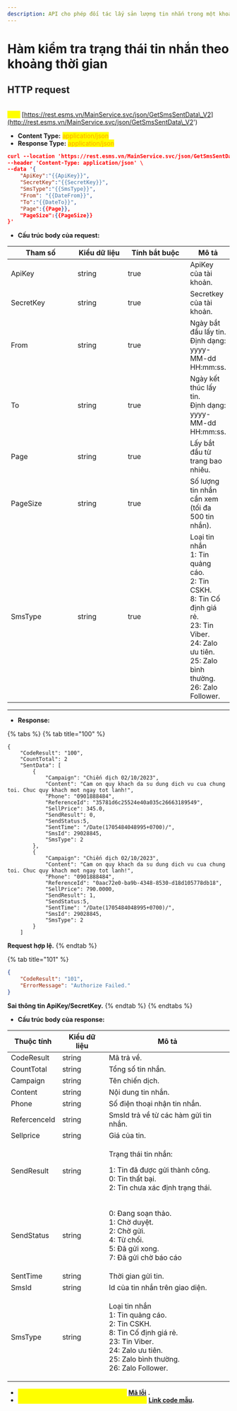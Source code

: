 ```yaml
---
description: API cho phép đối tác lấy sản lượng tin nhắn trong một khoảng thời gian.
---
```


# Hàm kiểm tra trạng thái tin nhắn theo khoảng thời gian

## HTTP request

\
<mark style="color:yellow;">**`POST`**</mark> [https://rest.esms.vn/MainService.svc/json/GetSmsSentData\_V2](http://rest.esms.vn/MainService.svc/json/GetSmsSentData\_V2')

* **Content Type:** <mark style="color:orange;">application/json</mark>
* **Response Type:** <mark style="color:orange;">application/json</mark>

```json
curl --location 'https://rest.esms.vn/MainService.svc/json/GetSmsSentData_V2' \
--header 'Content-Type: application/json' \
--data '{
    "ApiKey":"{{ApiKey}}",
    "SecretKey":"{{SecretKey}}",
    "SmsType":"{{SmsType}}",
    "From": "{{DateFrom}}",
    "To":"{{DateTo}}",
    "Page":{{Page}},
    "PageSize":{{PageSize}}
}'
```

* **Cấu trúc body của request:**

<table><thead><tr><th width="172">Tham số</th><th width="133">Kiểu dữ liệu</th><th width="180" data-type="checkbox">Tính bắt buộc</th><th>Mô tả</th></tr></thead><tbody><tr><td>ApiKey</td><td>string</td><td>true</td><td>ApiKey của tài khoản.</td></tr><tr><td>SecretKey</td><td>string</td><td>true</td><td>Secretkey của tài khoản.</td></tr><tr><td>From </td><td>string</td><td>true</td><td>Ngày bắt đầu lấy tin.<br> Định dạng: yyyy-MM-dd HH:mm:ss.</td></tr><tr><td>To</td><td>string</td><td>true</td><td>Ngày kết thúc lấy tin.<br>Định dạng: yyyy-MM-dd HH:mm:ss.</td></tr><tr><td>Page</td><td>string</td><td>true</td><td>Lấy bắt đầu từ trang bao nhiêu.</td></tr><tr><td>PageSize</td><td>string</td><td>true</td><td>Số lượng tin nhắn cần xem (tối đa 500 tin nhắn).</td></tr><tr><td>SmsType</td><td>string</td><td>true</td><td>Loại tin nhắn<br>1: Tin quảng cáo.<br>2: Tin CSKH.<br>8: Tin Cố định giá rẻ.<br>23: Tin Viber.<br>24: Zalo ưu tiên.<br>25: Zalo bình thường.<br>26: Zalo Follower.</td></tr></tbody></table>

***

* **Response:**

{% tabs %}
{% tab title="100" %}
```
{
    "CodeResult": "100",
    "CountTotal": 2
    "SentData": [
        {
            "Campaign": "Chiến dịch 02/10/2023",
            "Content": "Cam on quy khach da su dung dich vu cua chung toi. Chuc quy khach mot ngay tot lanh!",
            "Phone": "0901888484",
            "ReferenceId": "35781d6c25524e40a035c26663189549",
            "SellPrice": 345.0,
            "SendResult": 0,
            "SendStatus:5,
            "SentTime": "/Date(1705484048995+0700)/",
            "SmsId": 29028845,
            "SmsType": 2
        },
        {
            "Campaign": "Chiến dịch 02/10/2023",
            "Content": "Cam on quy khach da su dung dich vu cua chung toi. Chuc quy khach mot ngay tot lanh!",
            "Phone": "0901888484",
            "ReferenceId": "0aac72e0-ba9b-4348-8530-d18d105778db18",
            "SellPrice": 790.0000,
            "SendResult": 1,
            "SendStatus:5,
            "SentTime": "/Date(1705484048995+0700)/",
            "SmsId": 29028845,
            "SmsType": 2
        }
    ]
```

**Request hợp lệ.**
{% endtab %}

{% tab title="101" %}
```json
{
    "CodeResult": "101",
    "ErrorMessage": "Authorize Failed."
}
```

**Sai thông tin ApiKey/SecretKey.**
{% endtab %}
{% endtabs %}

* **Cấu trúc body của response:**

| Thuộc tính   | Kiểu dữ liệu | Mô tả                                                                                                                                                                     |
| ------------ | ------------ | ------------------------------------------------------------------------------------------------------------------------------------------------------------------------- |
|  CodeResult  | string       |  Mã trả về.                                                                                                                                                               |
| CountTotal   | string       | Tổng số tin nhắn.                                                                                                                                                         |
| Campaign     | string       | Tên chiến dịch.                                                                                                                                                           |
| Content      | string       | Nội dung tin nhắn.                                                                                                                                                        |
| Phone        | string       | Số điện thoại nhận tin nhắn.                                                                                                                                              |
| RefercenceId | string       | SmsId trả về từ các hàm gửi tin nhắn.                                                                                                                                     |
| Sellprice    | string       | Giá của tin.                                                                                                                                                              |
| SendResult   | string       | <p>Trạng thái tin nhắn:</p><p>1: Tin đã được gửi thành công.<br>0: Tin thất bại.<br>2: Tin chưa xác định trạng thái.</p>                                                  |
| SendStatus   | string       | <p>0: Đang soạn thảo.<br>1: Chờ duyệt.<br>2: Chờ gửi.<br>4: Từ chối.<br>5: Đã gửi xong.<br>7: Đã gửi chờ báo cáo</p>                                                      |
| SentTime     | string       | Thời gian gửi tin.                                                                                                                                                        |
| SmsId        | string       | Id của tin nhắn trên giao diện.                                                                                                                                           |
| SmsType      | string       | <p>Loại tin nhắn<br>1: Tin quảng cáo.<br>2: Tin CSKH.<br>8: Tin Cố định giá rẻ.<br>23: Tin Viber.<br>24: Zalo ưu tiên.<br>25: Zalo bình thường.<br>26: Zalo Follower.</p> |

* _<mark style="color:yellow;">**Thông tin chi tiết mã lỗi xem ở bảng:**</mark>_ [**Mã lỗi**](../bang-ma-loi.md) **.**
* _<mark style="color:yellow;">**Lấy code mẫu các ngôn ngữ trên Postman:**</mark>_ [**Link code mẫu**](https://samplefordevelopers.esms.vn/#282f1bec-d093-4c68-8f99-f4d25024e9f8)**.**
